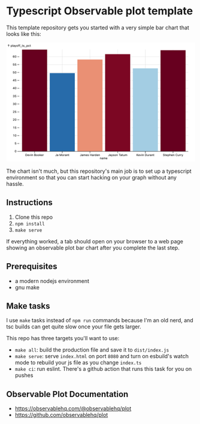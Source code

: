 # Typescript Observable plot template

This template repository gets you started with a very simple bar chart that looks like this:

![a simple bar chart](./example.png)

The chart isn't much, but this repository's main job is to set up a typescript environment so that you can start hacking on your graph without any hassle.

## Instructions

1. Clone this repo
2. `npm install`
3. `make serve`

If everything worked, a tab should open on your browser to a web page showing an observable plot bar chart after you complete the last step.

## Prerequisites

- a modern nodejs environment
- gnu make

## Make tasks

I use `make` tasks instead of `npm run` commands because I'm an old nerd, and tsc builds can get quite slow once your file gets larger.

This repo has three targets you'll want to use:

- `make all`: build the production file and save it to `dist/index.js`
- `make serve`: serve `index.html` on port `8080` and turn on esbuild's watch mode to rebuild your js file as you change `index.ts`
- `make ci`: run eslint. There's a github action that runs this task for you on pushes

## Observable Plot Documentation

- https://observablehq.com/@observablehq/plot
- https://github.com/observablehq/plot
